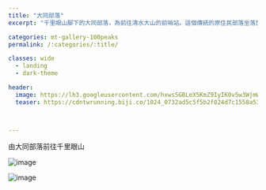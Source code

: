 ```yaml
---
title: "大同部落"
excerpt: "千里眼山腳下的大同部落，為前往清水大山的前哨站。這個傳統的原住民部落坐落於砂卡噹溪深處，一定要靠雙腳行走才可以到達"

categories: mt-gallery-100peaks
permalink: /:categories/:title/

classes: wide
  - landing
  - dark-theme

header:
  image: https://lh3.googleusercontent.com/hxws5GBLeX5KmZ9IyIK0v5w3WjmWxyzVK66CqhFWi_ibFC88eU9GSfuWKXgr3pdwkbCdVZshQbOe94PlUYk=w2000-h1800
  teaser: https://cdntwrunning.biji.co/1024_0732ad5c5f5b2f024d7c1558a536c81f.jpg



---
```



由大同部落前往千里眼山

![image](https://cdntwrunning.biji.co/1024_0732ad5c5f5b2f024d7c1558a536c81f.jpg)

![image](https://cdntwrunning.biji.co/1024_14e256a724879ce00136f4bab89fa504.jpg)